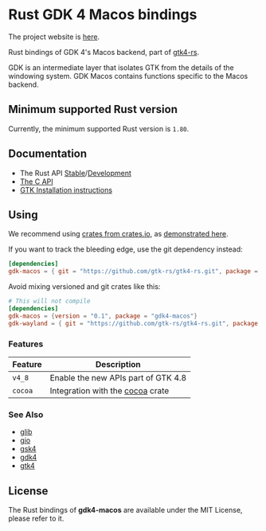# Rust GDK 4 Macos bindings

The project website is [here](https://gtk-rs.org/).

Rust bindings of GDK 4's Macos backend,
part of [gtk4-rs](https://github.com/gtk-rs/gtk4-rs/).

GDK is an intermediate layer that isolates GTK from the details of the windowing system.
GDK Macos contains functions specific to the Macos backend.

## Minimum supported Rust version

Currently, the minimum supported Rust version is `1.80`.

## Documentation

- The Rust API [Stable](https://gtk-rs.org/gtk4-rs/stable/latest/docs/gdk4_macos)/[Development](https://gtk-rs.org/gtk4-rs/git/docs/gdk4_macos/)
- [The C API](https://docs.gtk.org/gdk4-macos/)
- [GTK Installation instructions](https://www.gtk.org/docs/installations/)

## Using

We recommend using [crates from crates.io](https://crates.io/keywords/gtk-rs),
as [demonstrated here](https://gtk-rs.org/gtk4-rs/stable/latest/docs/gtk4/index.html#library-versions).

If you want to track the bleeding edge, use the git dependency instead:

```toml
[dependencies]
gdk-macos = { git = "https://github.com/gtk-rs/gtk4-rs.git", package = "gdk4-macos" }
```

Avoid mixing versioned and git crates like this:

```toml
# This will not compile
[dependencies]
gdk-macos = {version = "0.1", package = "gdk4-macos"}
gdk-wayland = { git = "https://github.com/gtk-rs/gtk4-rs.git", package = "gdk4-wayland" }
```

### Features

| Feature | Description |
| ---     | ----------- |
| `v4_8` | Enable the new APIs part of GTK 4.8 |
| `cocoa` | Integration with the [cocoa](https://crates.io/crates/cocoa) crate |

### See Also

- [glib](https://crates.io/crates/glib)
- [gio](https://crates.io/crates/gio)
- [gsk4](https://crates.io/crates/gsk4)
- [gdk4](https://crates.io/crates/gdk4)
- [gtk4](https://crates.io/crates/gtk4)

## License

The Rust bindings of __gdk4-macos__ are available under the MIT License, please refer to it.
